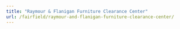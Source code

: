 ```yaml
---
title: "Raymour & Flanigan Furniture Clearance Center"
url: /fairfield/raymour-and-flanigan-furniture-clearance-center/
---
```

